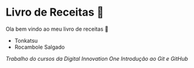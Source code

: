 # Livro de Receitas :memo:

Ola bem vindo ao meu livro de receitas :wave:
* Tonkatsu 
* Rocambole Salgado

_Trabalho do cursos da Digital Innovation One Introdução ao Git e GitHub_ 
